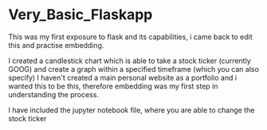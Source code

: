 # Very_Basic_Flaskapp
This was my first exposure to flask and its capabilities, i came back to edit this and practise embedding. 

I created a candlestick chart which is able to take a stock ticker (currently GOOG) and create a graph within a specified timeframe (which you can also specify)
I haven't created a main personal website as a portfolio and i wanted this to be this, therefore embedding was my first step in understanding the process.

I have included the jupyter notebook file, where you are able to change the stock ticker
